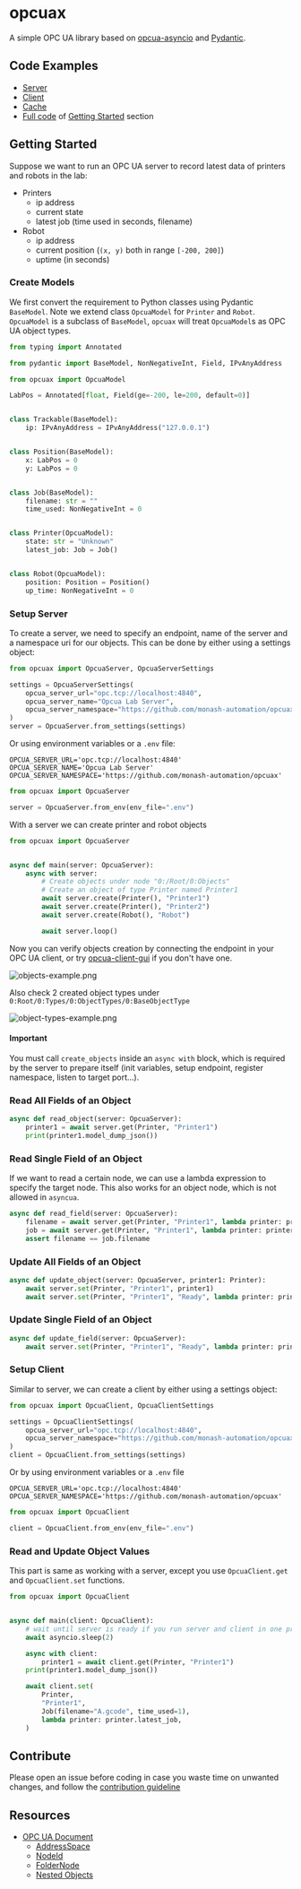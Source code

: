 # opcuax

A simple OPC UA library based on [opcua-asyncio](https://opcua-asyncio.readthedocs.io/en/latest/)
and [Pydantic](https://docs.pydantic.dev/latest/).

## Code Examples

* [Server](./examples/server.py)
* [Client](./examples/client.py)
* [Cache](./examples/redis_cache.py)
* [Full code](./examples/tutorial.py) of [Getting Started](#getting-started) section

## Getting Started

Suppose we want to run an OPC UA server to record latest data of printers and robots in the lab:

* Printers
    * ip address
    * current state
    * latest job (time used in seconds, filename)
* Robot
    * ip address
    * current position (`(x, y)` both in range `[-200, 200]`)
    * uptime (in seconds)

### Create Models

We first convert the requirement to Python classes using Pydantic `BaseModel`.
Note we extend class `OpcuaModel` for `Printer` and `Robot`.
`OpcuaModel` is a subclass of `BaseModel`, `opcuax` will treat `OpcuaModel`s
as OPC UA object types.

```python
from typing import Annotated

from pydantic import BaseModel, NonNegativeInt, Field, IPvAnyAddress

from opcuax import OpcuaModel

LabPos = Annotated[float, Field(ge=-200, le=200, default=0)]


class Trackable(BaseModel):
    ip: IPvAnyAddress = IPvAnyAddress("127.0.0.1")


class Position(BaseModel):
    x: LabPos = 0
    y: LabPos = 0


class Job(BaseModel):
    filename: str = ""
    time_used: NonNegativeInt = 0


class Printer(OpcuaModel):
    state: str = "Unknown"
    latest_job: Job = Job()


class Robot(OpcuaModel):
    position: Position = Position()
    up_time: NonNegativeInt = 0
```

### Setup Server

To create a server, we need to specify an endpoint, name of the server and a namespace uri for our objects.
This can be done by either using a settings object:

```python
from opcuax import OpcuaServer, OpcuaServerSettings

settings = OpcuaServerSettings(
    opcua_server_url="opc.tcp://localhost:4840",
    opcua_server_name="Opcua Lab Server",
    opcua_server_namespace="https://github.com/monash-automation/opcuax",
)
server = OpcuaServer.from_settings(settings)
```

Or using environment variables or a `.env` file:

```.dotenv
OPCUA_SERVER_URL='opc.tcp://localhost:4840'
OPCUA_SERVER_NAME='Opcua Lab Server'
OPCUA_SERVER_NAMESPACE='https://github.com/monash-automation/opcuax'
```

```python
from opcuax import OpcuaServer

server = OpcuaServer.from_env(env_file=".env")
```

With a server we can create printer and robot objects

```python
from opcuax import OpcuaServer


async def main(server: OpcuaServer):
    async with server:
        # Create objects under node "0:/Root/0:Objects"
        # Create an object of type Printer named Printer1
        await server.create(Printer(), "Printer1")
        await server.create(Printer(), "Printer2")
        await server.create(Robot(), "Robot")

        await server.loop()
```

Now you can verify objects creation by connecting the endpoint in your OPC UA client,
or try [opcua-client-gui](https://github.com/FreeOpcUa/opcua-client-gui) if you don't have one.

![objects-example.png](examples/tutorial_example_objects.png)

Also check 2 created object types under `0:Root/0:Types/0:ObjectTypes/0:BaseObjectType`

![object-types-example.png](examples/tutorial_example_object_types.png)

#### Important

You must call `create_objects` inside an `async with` block, which is required by the
server to prepare itself (init variables, setup endpoint, register namespace, listen to target port...).

### Read All Fields of an Object

```python
async def read_object(server: OpcuaServer):
    printer1 = await server.get(Printer, "Printer1")
    print(printer1.model_dump_json())
```

### Read Single Field of an Object

If we want to read a certain node, we can use a lambda expression to specify the target node.
This also works for an object node, which is not allowed in `asyncua`.

```python
async def read_field(server: OpcuaServer):
    filename = await server.get(Printer, "Printer1", lambda printer: printer.latest_job.filename)
    job = await server.get(Printer, "Printer1", lambda printer: printer.latest_job)
    assert filename == job.filename
```

### Update All Fields of an Object

```python
async def update_object(server: OpcuaServer, printer1: Printer):
    await server.set(Printer, "Printer1", printer1)
    await server.set(Printer, "Printer1", "Ready", lambda printer: printer.state)
```

### Update Single Field of an Object

```python
async def update_field(server: OpcuaServer):
    await server.set(Printer, "Printer1", "Ready", lambda printer: printer.state)
```

### Setup Client

Similar to server, we can create a client by either using a settings object:

```python
from opcuax import OpcuaClient, OpcuaClientSettings

settings = OpcuaClientSettings(
    opcua_server_url="opc.tcp://localhost:4840",
    opcua_server_namespace="https://github.com/monash-automation/opcuax",
)
client = OpcuaClient.from_settings(settings)
```

Or by using environment variables or a `.env` file

```dotenv
OPCUA_SERVER_URL='opc.tcp://localhost:4840'
OPCUA_SERVER_NAMESPACE='https://github.com/monash-automation/opcuax'
```

```python
from opcuax import OpcuaClient

client = OpcuaClient.from_env(env_file=".env")
```

### Read and Update Object Values

This part is same as working with a server, except you use `OpcuaClient.get` and `OpcuaClient.set` functions.

```python
from opcuax import OpcuaClient


async def main(client: OpcuaClient):
    # wait until server is ready if you run server and client in one program
    await asyncio.sleep(2)

    async with client:
        printer1 = await client.get(Printer, "Printer1")
    print(printer1.model_dump_json())

    await client.set(
        Printer,
        "Printer1",
        Job(filename="A.gcode", time_used=1),
        lambda printer: printer.latest_job,
    )
```

## Contribute

Please open an issue before coding in case you waste time on unwanted changes,
and follow the [contribution guideline](./CONTRIBUTING.md)

## Resources

* [OPC UA Document](https://reference.opcfoundation.org/)
    * [AddressSpace](https://reference.opcfoundation.org/Core/Part1/v105/docs/6.3.4)
    * [NodeId](https://reference.opcfoundation.org/DI/v104/docs/3.3.2.1)
    * [FolderNode](https://reference.opcfoundation.org/Core/Part3/v104/docs/5.5.3#_Ref131474245)
    * [Nested Objects](https://github.com/FreeOpcUa/opcua-asyncio/issues/185#issuecomment-627752985)

